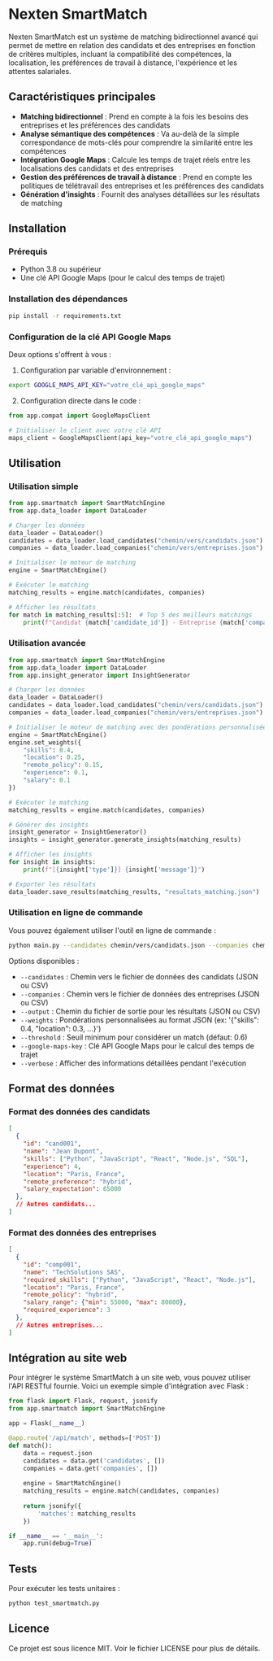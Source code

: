 # Nexten SmartMatch

Nexten SmartMatch est un système de matching bidirectionnel avancé qui permet de mettre en relation des candidats et des entreprises en fonction de critères multiples, incluant la compatibilité des compétences, la localisation, les préférences de travail à distance, l'expérience et les attentes salariales.

## Caractéristiques principales

- **Matching bidirectionnel** : Prend en compte à la fois les besoins des entreprises et les préférences des candidats
- **Analyse sémantique des compétences** : Va au-delà de la simple correspondance de mots-clés pour comprendre la similarité entre les compétences
- **Intégration Google Maps** : Calcule les temps de trajet réels entre les localisations des candidats et des entreprises
- **Gestion des préférences de travail à distance** : Prend en compte les politiques de télétravail des entreprises et les préférences des candidats
- **Génération d'insights** : Fournit des analyses détaillées sur les résultats de matching

## Installation

### Prérequis

- Python 3.8 ou supérieur
- Une clé API Google Maps (pour le calcul des temps de trajet)

### Installation des dépendances

```bash
pip install -r requirements.txt
```

### Configuration de la clé API Google Maps

Deux options s'offrent à vous :

1. Configuration par variable d'environnement :

```bash
export GOOGLE_MAPS_API_KEY="votre_clé_api_google_maps"
```

2. Configuration directe dans le code :

```python
from app.compat import GoogleMapsClient

# Initialiser le client avec votre clé API
maps_client = GoogleMapsClient(api_key="votre_clé_api_google_maps")
```

## Utilisation

### Utilisation simple

```python
from app.smartmatch import SmartMatchEngine
from app.data_loader import DataLoader

# Charger les données
data_loader = DataLoader()
candidates = data_loader.load_candidates("chemin/vers/candidats.json")
companies = data_loader.load_companies("chemin/vers/entreprises.json")

# Initialiser le moteur de matching
engine = SmartMatchEngine()

# Exécuter le matching
matching_results = engine.match(candidates, companies)

# Afficher les résultats
for match in matching_results[:5]:  # Top 5 des meilleurs matchings
    print(f"Candidat {match['candidate_id']} - Entreprise {match['company_id']} - Score: {match['score']:.2f}")
```

### Utilisation avancée

```python
from app.smartmatch import SmartMatchEngine
from app.data_loader import DataLoader
from app.insight_generator import InsightGenerator

# Charger les données
data_loader = DataLoader()
candidates = data_loader.load_candidates("chemin/vers/candidats.json")
companies = data_loader.load_companies("chemin/vers/entreprises.json")

# Initialiser le moteur de matching avec des pondérations personnalisées
engine = SmartMatchEngine()
engine.set_weights({
    "skills": 0.4,
    "location": 0.25,
    "remote_policy": 0.15,
    "experience": 0.1,
    "salary": 0.1
})

# Exécuter le matching
matching_results = engine.match(candidates, companies)

# Générer des insights
insight_generator = InsightGenerator()
insights = insight_generator.generate_insights(matching_results)

# Afficher les insights
for insight in insights:
    print(f"[{insight['type']}] {insight['message']}")

# Exporter les résultats
data_loader.save_results(matching_results, "resultats_matching.json")
```

### Utilisation en ligne de commande

Vous pouvez également utiliser l'outil en ligne de commande :

```bash
python main.py --candidates chemin/vers/candidats.json --companies chemin/vers/entreprises.json --output resultats.json
```

Options disponibles :
- `--candidates` : Chemin vers le fichier de données des candidats (JSON ou CSV)
- `--companies` : Chemin vers le fichier de données des entreprises (JSON ou CSV)
- `--output` : Chemin du fichier de sortie pour les résultats (JSON ou CSV)
- `--weights` : Pondérations personnalisées au format JSON (ex: '{"skills": 0.4, "location": 0.3, ...}')
- `--threshold` : Seuil minimum pour considérer un match (défaut: 0.6)
- `--google-maps-key` : Clé API Google Maps pour le calcul des temps de trajet
- `--verbose` : Afficher des informations détaillées pendant l'exécution

## Format des données

### Format des données des candidats

```json
[
  {
    "id": "cand001",
    "name": "Jean Dupont",
    "skills": ["Python", "JavaScript", "React", "Node.js", "SQL"],
    "experience": 4,
    "location": "Paris, France",
    "remote_preference": "hybrid",
    "salary_expectation": 65000
  },
  // Autres candidats...
]
```

### Format des données des entreprises

```json
[
  {
    "id": "comp001",
    "name": "TechSolutions SAS",
    "required_skills": ["Python", "JavaScript", "React", "Node.js"],
    "location": "Paris, France",
    "remote_policy": "hybrid",
    "salary_range": {"min": 55000, "max": 80000},
    "required_experience": 3
  },
  // Autres entreprises...
]
```

## Intégration au site web

Pour intégrer le système SmartMatch à un site web, vous pouvez utiliser l'API RESTful fournie. Voici un exemple simple d'intégration avec Flask :

```python
from flask import Flask, request, jsonify
from app.smartmatch import SmartMatchEngine

app = Flask(__name__)

@app.route('/api/match', methods=['POST'])
def match():
    data = request.json
    candidates = data.get('candidates', [])
    companies = data.get('companies', [])
    
    engine = SmartMatchEngine()
    matching_results = engine.match(candidates, companies)
    
    return jsonify({
        'matches': matching_results
    })

if __name__ == '__main__':
    app.run(debug=True)
```

## Tests

Pour exécuter les tests unitaires :

```bash
python test_smartmatch.py
```

## Licence

Ce projet est sous licence MIT. Voir le fichier LICENSE pour plus de détails.